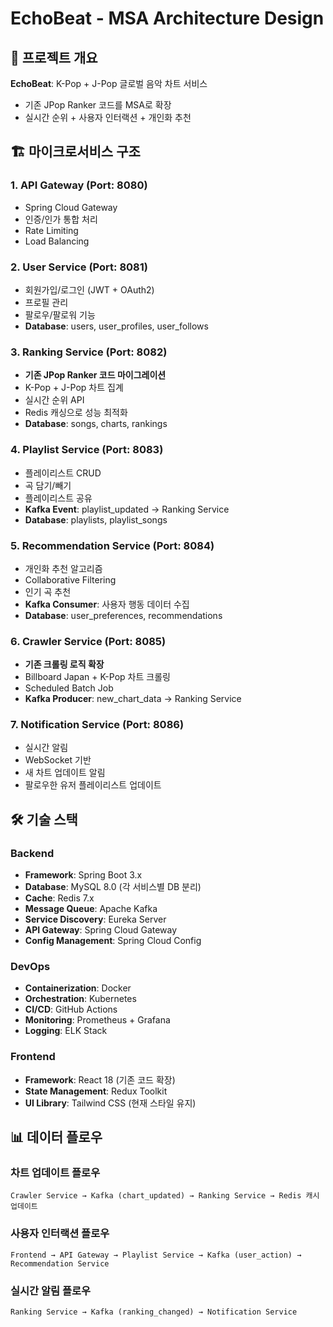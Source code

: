 # EchoBeat - MSA Architecture Design

## 🎵 프로젝트 개요
**EchoBeat**: K-Pop + J-Pop 글로벌 음악 차트 서비스
- 기존 JPop Ranker 코드를 MSA로 확장
- 실시간 순위 + 사용자 인터랙션 + 개인화 추천

## 🏗️ 마이크로서비스 구조

### 1. **API Gateway** (Port: 8080)
- Spring Cloud Gateway
- 인증/인가 통합 처리
- Rate Limiting
- Load Balancing

### 2. **User Service** (Port: 8081)
- 회원가입/로그인 (JWT + OAuth2)
- 프로필 관리
- 팔로우/팔로워 기능
- **Database**: users, user_profiles, user_follows

### 3. **Ranking Service** (Port: 8082)
- **기존 JPop Ranker 코드 마이그레이션**
- K-Pop + J-Pop 차트 집계
- 실시간 순위 API
- Redis 캐싱으로 성능 최적화
- **Database**: songs, charts, rankings

### 4. **Playlist Service** (Port: 8083)
- 플레이리스트 CRUD
- 곡 담기/빼기
- 플레이리스트 공유
- **Kafka Event**: playlist_updated → Ranking Service
- **Database**: playlists, playlist_songs

### 5. **Recommendation Service** (Port: 8084)
- 개인화 추천 알고리즘
- Collaborative Filtering
- 인기 곡 추천
- **Kafka Consumer**: 사용자 행동 데이터 수집
- **Database**: user_preferences, recommendations

### 6. **Crawler Service** (Port: 8085)
- **기존 크롤링 로직 확장**
- Billboard Japan + K-Pop 차트 크롤링
- Scheduled Batch Job
- **Kafka Producer**: new_chart_data → Ranking Service

### 7. **Notification Service** (Port: 8086)
- 실시간 알림
- WebSocket 기반
- 새 차트 업데이트 알림
- 팔로우한 유저 플레이리스트 업데이트

## 🛠️ 기술 스택

### Backend
- **Framework**: Spring Boot 3.x
- **Database**: MySQL 8.0 (각 서비스별 DB 분리)
- **Cache**: Redis 7.x
- **Message Queue**: Apache Kafka
- **Service Discovery**: Eureka Server
- **API Gateway**: Spring Cloud Gateway
- **Config Management**: Spring Cloud Config

### DevOps
- **Containerization**: Docker
- **Orchestration**: Kubernetes
- **CI/CD**: GitHub Actions
- **Monitoring**: Prometheus + Grafana
- **Logging**: ELK Stack

### Frontend
- **Framework**: React 18 (기존 코드 확장)
- **State Management**: Redux Toolkit
- **UI Library**: Tailwind CSS (현재 스타일 유지)

## 📊 데이터 플로우

### 차트 업데이트 플로우
```
Crawler Service → Kafka (chart_updated) → Ranking Service → Redis 캐시 업데이트
```

### 사용자 인터랙션 플로우
```
Frontend → API Gateway → Playlist Service → Kafka (user_action) → Recommendation Service
```

### 실시간 알림 플로우
```
Ranking Service → Kafka (ranking_changed) → Notification Service